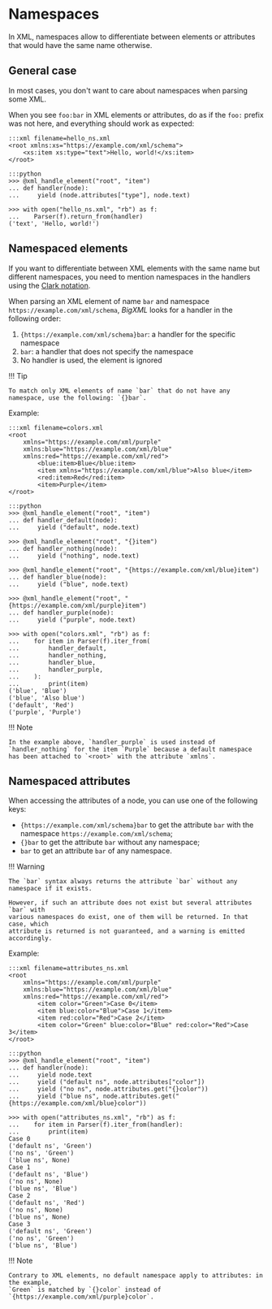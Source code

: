 # Namespaces

In XML, namespaces allow to differentiate between elements or attributes that would have
the same name otherwise.

## General case

In most cases, you don't want to care about namespaces when parsing some XML.

When you see `foo:bar` in XML elements or attributes, do as if the `foo:` prefix was not
here, and everything should work as expected:

    :::xml filename=hello_ns.xml
    <root xmlns:xs="https://example.com/xml/schema">
        <xs:item xs:type="text">Hello, world!</xs:item>
    </root>

<!---->

    :::python
    >>> @xml_handle_element("root", "item")
    ... def handler(node):
    ...     yield (node.attributes["type"], node.text)

    >>> with open("hello_ns.xml", "rb") as f:
    ...    Parser(f).return_from(handler)
    ('text', 'Hello, world!')

## Namespaced elements

If you want to differentiate between XML elements with the same name but different
namespaces, you need to mention namespaces in the handlers using the
[Clark notation](http://www.jclark.com/xml/xmlns.htm).

When parsing an XML element of name `bar` and namespace
`https://example.com/xml/schema`, _BigXML_ looks for a handler in the following order:

1. `{https://example.com/xml/schema}bar`: a handler for the specific namespace
2. `bar`: a handler that does not specify the namespace
3. No handler is used, the element is ignored

!!! Tip

    To match only XML elements of name `bar` that do not have any namespace, use the following: `{}bar`.

Example:

    :::xml filename=colors.xml
    <root
        xmlns="https://example.com/xml/purple"
        xmlns:blue="https://example.com/xml/blue"
        xmlns:red="https://example.com/xml/red">
            <blue:item>Blue</blue:item>
            <item xmlns="https://example.com/xml/blue">Also blue</item>
            <red:item>Red</red:item>
            <item>Purple</item>
    </root>

<!---->

    :::python
    >>> @xml_handle_element("root", "item")
    ... def handler_default(node):
    ...     yield ("default", node.text)

    >>> @xml_handle_element("root", "{}item")
    ... def handler_nothing(node):
    ...     yield ("nothing", node.text)

    >>> @xml_handle_element("root", "{https://example.com/xml/blue}item")
    ... def handler_blue(node):
    ...     yield ("blue", node.text)

    >>> @xml_handle_element("root", "{https://example.com/xml/purple}item")
    ... def handler_purple(node):
    ...     yield ("purple", node.text)

    >>> with open("colors.xml", "rb") as f:
    ...    for item in Parser(f).iter_from(
    ...        handler_default,
    ...        handler_nothing,
    ...        handler_blue,
    ...        handler_purple,
    ...    ):
    ...        print(item)
    ('blue', 'Blue')
    ('blue', 'Also blue')
    ('default', 'Red')
    ('purple', 'Purple')

!!! Note

    In the example above, `handler_purple` is used instead of `handler_nothing` for the item `Purple` because a default namespace has been attached to `<root>` with the attribute `xmlns`.

## Namespaced attributes

When accessing the attributes of a node, you can use one of the following keys:

- `{https://example.com/xml/schema}bar` to get the attribute `bar` with the namespace
  `https://example.com/xml/schema`;
- `{}bar` to get the attribute `bar` without any namespace;
- `bar` to get an attribute `bar` of any namespace.

!!! Warning

    The `bar` syntax always returns the attribute `bar` without any namespace if it exists.

    However, if such an attribute does not exist but several attributes `bar` with
    various namespaces do exist, one of them will be returned. In that case, which
    attribute is returned is not guaranteed, and a warning is emitted accordingly.

Example:

    :::xml filename=attributes_ns.xml
    <root
        xmlns="https://example.com/xml/purple"
        xmlns:blue="https://example.com/xml/blue"
        xmlns:red="https://example.com/xml/red">
            <item color="Green">Case 0</item>
            <item blue:color="Blue">Case 1</item>
            <item red:color="Red">Case 2</item>
            <item color="Green" blue:color="Blue" red:color="Red">Case 3</item>
    </root>

<!---->

    :::python
    >>> @xml_handle_element("root", "item")
    ... def handler(node):
    ...     yield node.text
    ...     yield ("default ns", node.attributes["color"])
    ...     yield ("no ns", node.attributes.get("{}color"))
    ...     yield ("blue ns", node.attributes.get("{https://example.com/xml/blue}color"))

    >>> with open("attributes_ns.xml", "rb") as f:
    ...    for item in Parser(f).iter_from(handler):
    ...        print(item)
    Case 0
    ('default ns', 'Green')
    ('no ns', 'Green')
    ('blue ns', None)
    Case 1
    ('default ns', 'Blue')
    ('no ns', None)
    ('blue ns', 'Blue')
    Case 2
    ('default ns', 'Red')
    ('no ns', None)
    ('blue ns', None)
    Case 3
    ('default ns', 'Green')
    ('no ns', 'Green')
    ('blue ns', 'Blue')

!!! Note

    Contrary to XML elements, no default namespace apply to attributes: in the example,
    `Green` is matched by `{}color` instead of `{https://example.com/xml/purple}color`.
